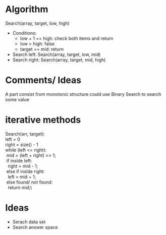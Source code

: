 # Algorithm
Search(array, target, low, high)
- Conditions: 
  - low + 1 == high: check both items and return
  - low > high: false
  - target == mid: return
- Search left: Search(array, target, low, mid)
- Search right: Search(array, target, mid, high)

# Comments/ Ideas
A part consist from monotonic structure could use Binary Search to search some value

# iterative methods 
Search(arr, target):\
left = 0 \
right = size() - 1\
while (left <= right):\
  &nbsp;mid = (left + right) >> 1;\
  &nbsp;if inside left:\
    &nbsp;&nbsp;right = mid - 1;\
  &nbsp;else if inside right:\
    &nbsp;&nbsp;left = mid + 1;\
  &nbsp;else found/ not found:\
    &nbsp;&nbsp;return mid;\

# Ideas
- Serach data set
- Search answer space

